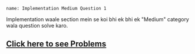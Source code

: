 ```ngMeta
name: Implementation Medium Question 1
```

Implementation waale section mein se koi bhi ek bhi ek "Medium" category wala question solve karo.

## [Click here to see Problems](https://www.hackerrank.com/domains/algorithms?filters%5Bstatus%5D%5B%5D=unsolved&filters%5Bsubdomains%5D%5B%5D=implementation&badge_type=problem-solving)
